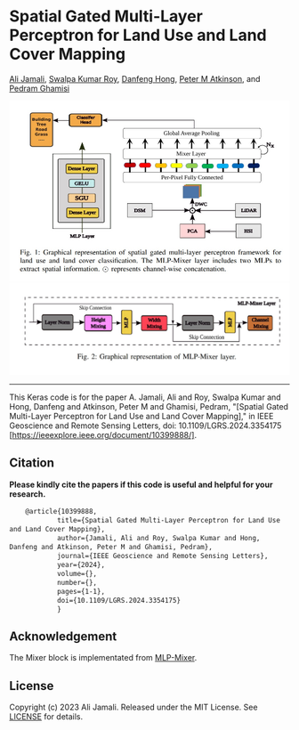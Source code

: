 # Spatial Gated Multi-Layer Perceptron for Land Use and Land Cover Mapping



[Ali Jamali](https://www.researchgate.net/profile/Ali-Jamali), [Swalpa Kumar Roy](https://swalpa.github.io), [Danfeng Hong](https://sites.google.com/view/danfeng-hong), [Peter M Atkinson](https://www.lancaster.ac.uk/lira/people/peter-atkinson), and [Pedram Ghamisi](https://www.iarai.ac.at/people/pedramghamisi/)


<img src="Diagram.jpg"/>
<img src="MLP-Mixer.jpg"/>

___________

This Keras code is for the paper A. Jamali, Ali and Roy, Swalpa Kumar and Hong, Danfeng and Atkinson, Peter M and Ghamisi, Pedram, "[Spatial Gated Multi-Layer Perceptron for Land Use and Land Cover Mapping]," in IEEE Geoscience and Remote Sensing Letters, doi: 10.1109/LGRS.2024.3354175 [https://ieeexplore.ieee.org/document/10399888/].



Citation
---------------------

**Please kindly cite the papers if this code is useful and helpful for your research.**

        @article{10399888,
                title={Spatial Gated Multi-Layer Perceptron for Land Use and Land Cover Mapping},
                author={Jamali, Ali and Roy, Swalpa Kumar and Hong, Danfeng and Atkinson, Peter M and Ghamisi, Pedram},
                journal={IEEE Geoscience and Remote Sensing Letters}, 
                year={2024},
                volume={},
                number={},
                pages={1-1},
                doi={10.1109/LGRS.2024.3354175}
                }

  
Acknowledgement
---------------------

The Mixer block is implementated from [MLP-Mixer](https://github.com/google-research/vision_transformer). 

## License

Copyright (c) 2023 Ali Jamali. Released under the MIT License. See [LICENSE](LICENSE) for details.

